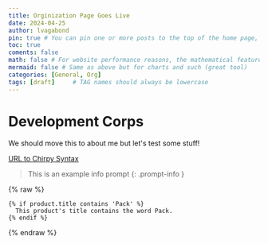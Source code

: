 ```yaml
---
title: Orginization Page Goes Live
date: 2024-04-25
author: lvagabond
pin: true # You can pin one or more posts to the top of the home page, and the fixed posts are sorted in reverse order according to their release date
toc: true
coments: false
math: false # For website performance reasons, the mathematical feature won’t be loaded by default. But it can be enabled
mermaid: false # Same as above but for charts and such (great tool)
categories: [General, Org]
tags: [draft]     # TAG names should always be lowercase
---
```


# Development Corps

We should move this to about me but let's test some stuff!

[URL to Chirpy Syntax](https://chirpy.cotes.page/posts/write-a-new-post/#syntax)

> This is an example info prompt
{: .prompt-info }

{% raw %}
```liquid
{% if product.title contains 'Pack' %}
  This product's title contains the word Pack.
{% endif %}
```
{% endraw %}